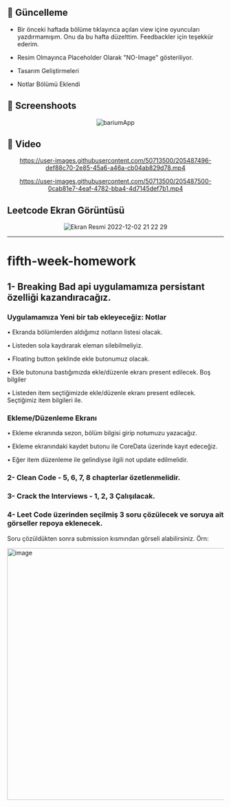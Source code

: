 
## :star2: Güncelleme
<div align="left"> 

- Bir önceki haftada bölüme tıklayınca açılan view içine oyuncuları yazdırmamışım. Onu da bu hafta düzelttim. Feedbackler için teşekkür ederim.

- Resim Olmayınca Placeholder Olarak "NO-Image" gösteriliyor.

- Tasarım Geliştirmeleri

- Notlar Bölümü Eklendi

</div>

## :iphone: Screenshoots

<div align="center"> 

![bariumApp](https://user-images.githubusercontent.com/50713500/205487489-cdf8d82d-51f1-4749-ad83-2d110914107d.png)

</div>


## :gem: Video

<div align="center"> 

https://user-images.githubusercontent.com/50713500/205487496-def88c70-2e85-45a6-a46a-cb04ab829d78.mp4



https://user-images.githubusercontent.com/50713500/205487500-0cab81e7-4eaf-4782-bba4-4d7145def7b1.mp4

</div>


## Leetcode Ekran Görüntüsü

<div align="center"> 

![Ekran Resmi 2022-12-02 21 22 29](https://user-images.githubusercontent.com/50713500/205360343-4c932034-f0f8-4150-96c3-261d8da305fc.png)

</div>

<div align="center"> 

-------------------------

</div>


# fifth-week-homework

## 1- Breaking Bad api uygulamamıza persistant özelliği kazandıracağız.

### Uygulamamıza Yeni bir tab ekleyeceğiz: Notlar

• Ekranda bölümlerden aldığımız notların listesi olacak.

• Listeden sola kaydırarak eleman silebilmeliyiz.

• Floating button şeklinde ekle butonumuz olacak.

• Ekle butonuna bastığımızda ekle/düzenle ekranı present edilecek. Boş bilgiler

• Listeden item seçtiğimizde ekle/düzenle ekranı present edilecek. Seçtiğimiz item bilgileri ile.

### Ekleme/Düzenleme Ekranı

• Ekleme ekranında sezon, bölüm bilgisi girip notumuzu yazacağız.

• Ekleme ekranındaki kaydet butonu ile CoreData üzerinde kayıt edeceğiz.

• Eğer item düzenleme ile gelindiyse ilgili not update edilmelidir.


### 2- Clean Code - 5, 6, 7, 8 chapterlar özetlenmelidir.

### 3- Crack the Interviews - 1, 2, 3 Çalışılacak.
 
### 4- Leet Code üzerinden seçilmiş 3 soru çözülecek ve soruya ait görseller repoya eklenecek. 
Soru çözüldükten sonra submission kısmından görseli alabilirsiniz. Örn:

<img width="584" alt="image" src="https://user-images.githubusercontent.com/65663370/204152185-1f073bb2-4e0d-4466-b29f-61adcbe15a8f.png">
